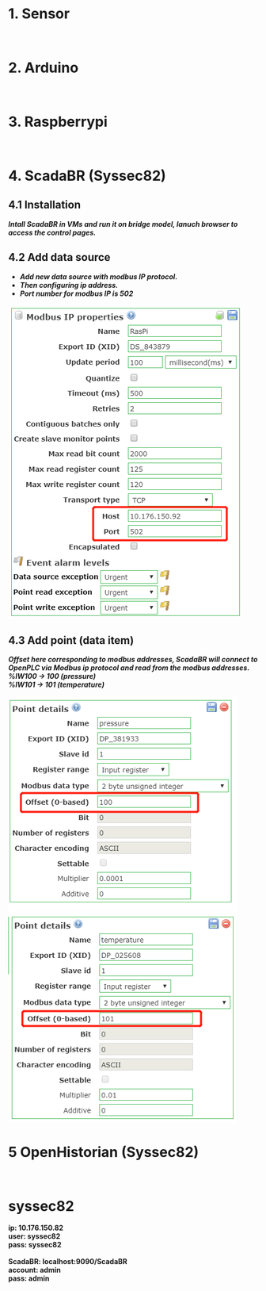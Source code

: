 # 1. Sensor
<br>

# 2. Arduino
<br>

# 3. Raspberrypi
<br>




# 4. ScadaBR (Syssec82)
## 4.1 Installation
***Intall ScadaBR in VMs and run it on bridge model, lanuch browser to access the control pages.***
<br>

## 4.2 Add data source
* ***Add new data source with modbus IP protocol.***
* ***Then configuring ip address.***
* ***Port number for modbus IP is 502***

![image](./img/img_ScadaBR_1.jpg)
<br>
## 4.3 Add point (data item)
***Offset here corresponding to modbus addresses, ScadaBR will connect to OpenPLC via Modbus ip protocol and read from the modbus addresses. <br>
%IW100 -> 100 (pressure) <br>
%IW101 -> 101 (temperature) <br>***
<br>
![image](./img/img_ScadaBR_2.jpg)
![image](./img/img_ScadaBR_3.jpg)
<br>

# 5 OpenHistorian (Syssec82)
<br>

# syssec82
**ip: 10.176.150.82 <br>
user: syssec82 <br>
pass: syssec82 <br>
<br>
ScadaBR: localhost:9090/ScadaBR <br>
account: admin <br>
pass: admin <br>**

